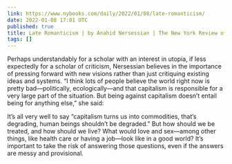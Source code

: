 ```yaml
---
link: https://www.nybooks.com/daily/2022/01/08/late-romanticism/
date: 2022-01-08 17:01 UTC
published: true
title: Late Romanticism | by Anahid Nersessian | The New York Review of Books
tags: []
---
```


Perhaps understandably for a scholar with an interest in utopia, if less expectedly for a scholar of criticism, Nersessian believes in the importance of pressing forward with new visions rather than just critiquing existing ideas and systems. “I think lots of people believe the world right now is pretty bad—politically, ecologically—and that capitalism is responsible for a very large part of the situation. But being against capitalism doesn’t entail being for anything else,” she said:

It’s all very well to say “capitalism turns us into commodities, that’s degrading, human beings shouldn’t be degraded.” But how should we be treated, and how should we live? What would love and sex—among other things, like health care or having a job—look like in a good world? It’s important to take the risk of answering those questions, even if the answers are messy and provisional.
